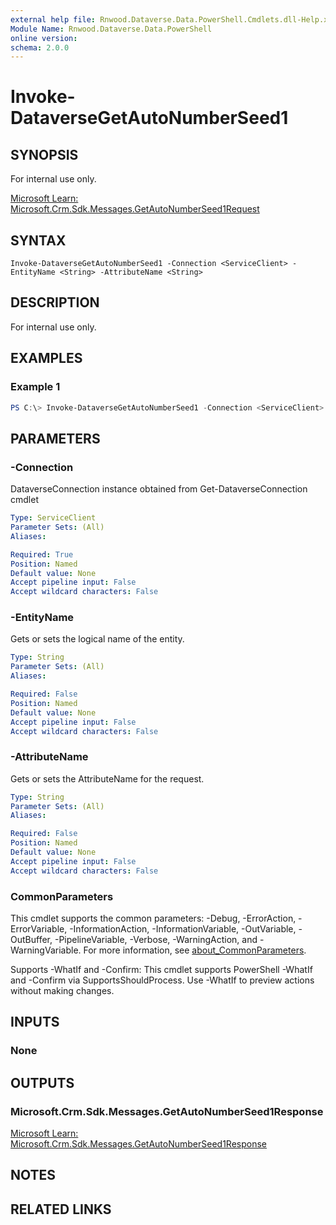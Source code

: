 ```yaml
---
external help file: Rnwood.Dataverse.Data.PowerShell.Cmdlets.dll-Help.xml
Module Name: Rnwood.Dataverse.Data.PowerShell
online version:
schema: 2.0.0
---
```


# Invoke-DataverseGetAutoNumberSeed1

## SYNOPSIS
For internal use only.

[Microsoft Learn: Microsoft.Crm.Sdk.Messages.GetAutoNumberSeed1Request](https://learn.microsoft.com/dotnet/api/Microsoft.Crm.Sdk.Messages.GetAutoNumberSeed1Request)

## SYNTAX

```
Invoke-DataverseGetAutoNumberSeed1 -Connection <ServiceClient> -EntityName <String> -AttributeName <String>
```

## DESCRIPTION
For internal use only.

## EXAMPLES

### Example 1
```powershell
PS C:\> Invoke-DataverseGetAutoNumberSeed1 -Connection <ServiceClient> -EntityName <String> -AttributeName <String>
```

## PARAMETERS

### -Connection
DataverseConnection instance obtained from Get-DataverseConnection cmdlet

```yaml
Type: ServiceClient
Parameter Sets: (All)
Aliases:

Required: True
Position: Named
Default value: None
Accept pipeline input: False
Accept wildcard characters: False
```

### -EntityName
Gets or sets the logical name of the entity.

```yaml
Type: String
Parameter Sets: (All)
Aliases:

Required: False
Position: Named
Default value: None
Accept pipeline input: False
Accept wildcard characters: False
```

### -AttributeName
Gets or sets the AttributeName for the request.

```yaml
Type: String
Parameter Sets: (All)
Aliases:

Required: False
Position: Named
Default value: None
Accept pipeline input: False
Accept wildcard characters: False
```

### CommonParameters
This cmdlet supports the common parameters: -Debug, -ErrorAction, -ErrorVariable, -InformationAction, -InformationVariable, -OutVariable, -OutBuffer, -PipelineVariable, -Verbose, -WarningAction, and -WarningVariable. For more information, see [about_CommonParameters](http://go.microsoft.com/fwlink/?LinkID=113216).

Supports -WhatIf and -Confirm: This cmdlet supports PowerShell -WhatIf and -Confirm via SupportsShouldProcess. Use -WhatIf to preview actions without making changes.

## INPUTS

### None
## OUTPUTS

### Microsoft.Crm.Sdk.Messages.GetAutoNumberSeed1Response
[Microsoft Learn: Microsoft.Crm.Sdk.Messages.GetAutoNumberSeed1Response](https://learn.microsoft.com/dotnet/api/Microsoft.Crm.Sdk.Messages.GetAutoNumberSeed1Response)
## NOTES

## RELATED LINKS
